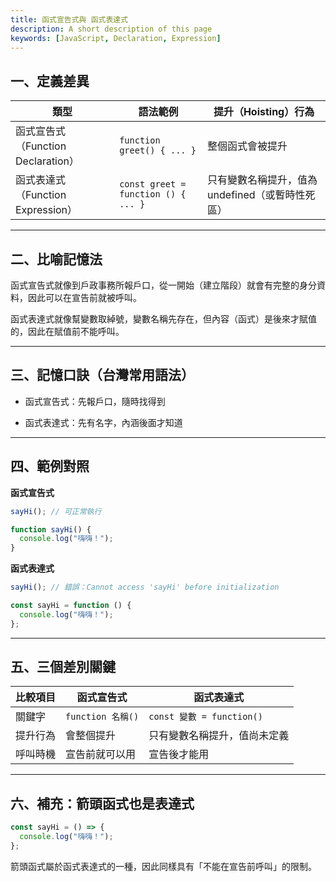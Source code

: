 ```yaml
---
title: 函式宣告式與 函式表達式
description: A short description of this page
keywords: [JavaScript, Declaration, Expression]
---
```


## 一、定義差異

| 類型 | 語法範例 | 提升（Hoisting）行為 | 
|---|---|---|
| 函式宣告式（Function Declaration）  | `function greet() { ... }` | 整個函式會被提升 | 
| 函式表達式（Function Expression） | `const greet = function () { ... }` | 只有變數名稱提升，值為 undefined（或暫時性死區） | 

---

## 二、比喻記憶法

函式宣告式就像到戶政事務所報戶口，從一開始（建立階段）就會有完整的身分資料，因此可以在宣告前就被呼叫。

函式表達式就像幫變數取綽號，變數名稱先存在，但內容（函式）是後來才賦值的，因此在賦值前不能呼叫。

---

## 三、記憶口訣（台灣常用語法）

- 函式宣告式：先報戶口，隨時找得到

- 函式表達式：先有名字，內涵後面才知道

---

## 四、範例對照

**函式宣告式**

```javascript
sayHi(); // 可正常執行

function sayHi() {
  console.log("嗨嗨！");
}
```

**函式表達式**

```javascript
sayHi(); // 錯誤：Cannot access 'sayHi' before initialization

const sayHi = function () {
  console.log("嗨嗨！");
};
```

---

## 五、三個差別關鍵

| 比較項目 | 函式宣告式 | 函式表達式 | 
|---|---|---|
| 關鍵字 | `function 名稱()` | `const 變數 = function()` | 
| 提升行為 | 會整個提升 | 只有變數名稱提升，值尚未定義 | 
| 呼叫時機 | 宣告前就可以用 | 宣告後才能用 | 

---

## 六、補充：箭頭函式也是表達式

```javascript
const sayHi = () => {
  console.log("嗨嗨！");
};
```

箭頭函式屬於函式表達式的一種，因此同樣具有「不能在宣告前呼叫」的限制。